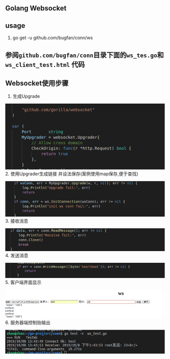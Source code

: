 ## Golang Websocket

## usage 
1. go get -u github.com/bugfan/conn/ws

## 参阅`github.com/bugfan/conn`目录下面的`ws_tes.go`和`ws_client_test.html` 代码 
## Websocket使用步骤
1. 生成Upgrade

![avatar](./img/gen_upgrader.png)
2. 使用Upgrader生成链接 并设法保存(案例使用map保存,便于查找)

![avatar](./img/save_con.png)
3. 接收消息

![avatar](./img/con_recv.png)
4. 发送消息

![avatar](./img/con_send.png)
5. 客户端界面显示

![avatar](./img/ws_c_o.png)
6. 服务器端控制抬输出

![avatar](./img/ws_s_o.png)

